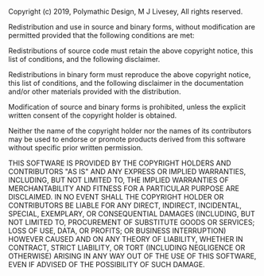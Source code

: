 Copyright (c) 2019, Polymathic Design, M J Livesey, All rights reserved.

Redistribution and use in source and binary forms, without modification are permitted provided that the following conditions are met:

Redistributions of source code must retain the above copyright notice, this list of conditions, and the following disclaimer.

Redistributions in binary form must reproduce the above copyright notice, this list of conditions, and the following disclaimer in the documentation and/or other materials provided with the distribution.

Modification of source and binary forms is prohibited, unless the explicit written consent of the copyright holder is obtained. 

Neither the name of the copyright holder nor the names of its contributors may be used to endorse or promote products derived from this software without specific prior written permission.

THIS SOFTWARE IS PROVIDED BY THE COPYRIGHT HOLDERS AND CONTRIBUTORS "AS IS" AND ANY EXPRESS OR IMPLIED WARRANTIES, INCLUDING, BUT NOT LIMITED TO, THE IMPLIED WARRANTIES OF MERCHANTABILITY AND FITNESS FOR A PARTICULAR PURPOSE ARE DISCLAIMED. IN NO EVENT SHALL THE COPYRIGHT HOLDER OR CONTRIBUTORS BE LIABLE FOR ANY DIRECT, INDIRECT, INCIDENTAL, SPECIAL, EXEMPLARY, OR CONSEQUENTIAL DAMAGES (INCLUDING, BUT NOT LIMITED TO, PROCUREMENT OF SUBSTITUTE GOODS OR SERVICES; LOSS OF USE, DATA, OR PROFITS; OR BUSINESS INTERRUPTION) HOWEVER CAUSED AND ON ANY THEORY OF LIABILITY, WHETHER IN CONTRACT, STRICT LIABILITY, OR TORT (INCLUDING NEGLIGENCE OR OTHERWISE) ARISING IN ANY WAY OUT OF THE USE OF THIS SOFTWARE, EVEN IF ADVISED OF THE POSSIBILITY OF SUCH DAMAGE.

